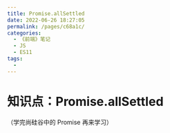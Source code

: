 ```yaml
---
title: Promise.allSettled
date: 2022-06-26 18:27:05
permalink: /pages/c68a1c/
categories:
  - 《前端》笔记
  - JS
  - ES11
tags:
  - 
---
```

# 知识点：Promise.allSettled

（学完尚硅谷中的 Promise 再来学习）